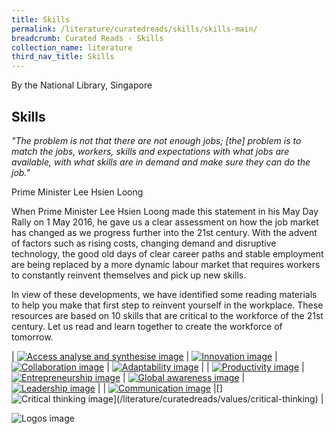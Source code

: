 ```yaml
---
title: Skills
permalink: /literature/curatedreads/skills/skills-main/
breadcrumb: Curated Reads - Skills
collection_name: literature
third_nav_title: Skills
---
```


By the National Library, Singapore

## **Skills**

_"The problem is not that there are not enough jobs; \[the\] problem is to match the jobs, workers, skills and expectations with what jobs are available, with what skills are in demand and make sure they can do the job."_

Prime Minister Lee Hsien Loong

When Prime Minister Lee Hsien Loong made this statement in his May Day Rally on 1 May 2016, he gave us a clear assessment on how the job market has changed as we progress further into the 21st century. With the advent of factors such as rising costs, changing demand and disruptive technology, the good old days of clear career paths and stable employment are being replaced by a more dynamic labour market that requires workers to constantly reinvent themselves and pick up new skills.
 

In view of these developments, we have identified some reading materials to help you make that first step to reinvent yourself in the workplace. These resources are based on 10 skills that are critical to the workforce of the 21st century. Let us read and learn together to create the workforce of tomorrow.

| [![Access analyse and synthesise image](/images/literature/curatedreads/skills/AAS-sqaure-2.jpg)](/literature/curatedreads/values/access-analyse-and-synthesise) | [![Innovation image](/images/literature/curatedreads/skills/Innovation-square-with-words.jpeg)](/literature/curatedreads/values/innovation) | [![Collaboration image](/images/literature/curatedreads/skills/Collaboration-square-with-words.jpeg)](/literature/curatedreads/values/collaboration) | [![Adaptability image](/images/literature/curatedreads/skills/Adaptability-square-with-words.jpeg)](/literature/curatedreads/values/adaptability) |
| [![Productivity image](/images/literature/curatedreads/skills/Productivity-square-with-words.jpeg)](/literature/curatedreads/values/productivity) | [![Entrepreneurship image](Entrepreneurship-square-with-words-768x768.jpeg)](/literature/curatedreads/values/entrepreneurship) | [![Global awareness image](/images/literature/curatedreads/skills/Global-Awareness-square-with-words.jpeg)](/literature/curatedreads/values/global-awareness) | [![Leadership image](/images/literature/curatedreads/skills/Leadership-square-22.jpeg)](/literature/curatedreads/values/leadership) | 
| [![Communication image](/images/literature/curatedreads/skills/Communication-banner-2-768x384.jpeg)](/literature/curatedreads/values/communication) |[] ![Critical thinking image](/images/literature/curatedreads/skills/Critical-Thinking-banner-with-words-2-768x384.jpeg)](/literature/curatedreads/values/critical-thinking) |

![Logos image](/images/literature/curatedreads/logos-updated.jpeg)
